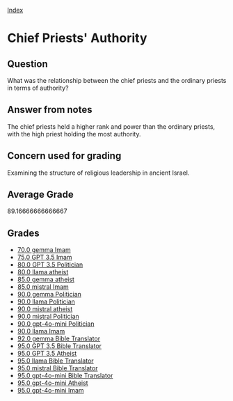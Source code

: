 
[Index](../../index.md)
# Chief Priests' Authority
## Question
What was the relationship between the chief priests and the ordinary priests in terms of authority?

## Answer from notes
The chief priests held a higher rank and power than the ordinary priests, with the high priest holding the most authority.

## Concern used for grading
Examining the structure of religious leadership in ancient Israel.

## Average Grade
89.16666666666667

## Grades
 * [70.0 gemma Imam](../answers/gemma_Imam/Chief_Priests__Authority.md)
 * [75.0 GPT 3.5 Imam](../answers/GPT_3.5_Imam/Chief_Priests__Authority.md)
 * [80.0 GPT 3.5 Politician](../answers/GPT_3.5_Politician/Chief_Priests__Authority.md)
 * [80.0 llama atheist](../answers/llama_atheist/Chief_Priests__Authority.md)
 * [85.0 gemma atheist](../answers/gemma_atheist/Chief_Priests__Authority.md)
 * [85.0 mistral Imam](../answers/mistral_Imam/Chief_Priests__Authority.md)
 * [90.0 gemma Politician](../answers/gemma_Politician/Chief_Priests__Authority.md)
 * [90.0 llama Politician](../answers/llama_Politician/Chief_Priests__Authority.md)
 * [90.0 mistral atheist](../answers/mistral_atheist/Chief_Priests__Authority.md)
 * [90.0 mistral Politician](../answers/mistral_Politician/Chief_Priests__Authority.md)
 * [90.0 gpt-4o-mini Politician](../answers/gpt-4o-mini_Politician/Chief_Priests__Authority.md)
 * [90.0 llama Imam](../answers/llama_Imam/Chief_Priests__Authority.md)
 * [92.0 gemma Bible Translator](../answers/gemma_Bible_Translator/Chief_Priests__Authority.md)
 * [95.0 GPT 3.5 Bible Translator](../answers/GPT_3.5_Bible_Translator/Chief_Priests__Authority.md)
 * [95.0 GPT 3.5 Atheist](../answers/GPT_3.5_Atheist/Chief_Priests__Authority.md)
 * [95.0 llama Bible Translator](../answers/llama_Bible_Translator/Chief_Priests__Authority.md)
 * [95.0 mistral Bible Translator](../answers/mistral_Bible_Translator/Chief_Priests__Authority.md)
 * [95.0 gpt-4o-mini Bible Translator](../answers/gpt-4o-mini_Bible_Translator/Chief_Priests__Authority.md)
 * [95.0 gpt-4o-mini Atheist](../answers/gpt-4o-mini_Atheist/Chief_Priests__Authority.md)
 * [95.0 gpt-4o-mini Imam](../answers/gpt-4o-mini_Imam/Chief_Priests__Authority.md)
